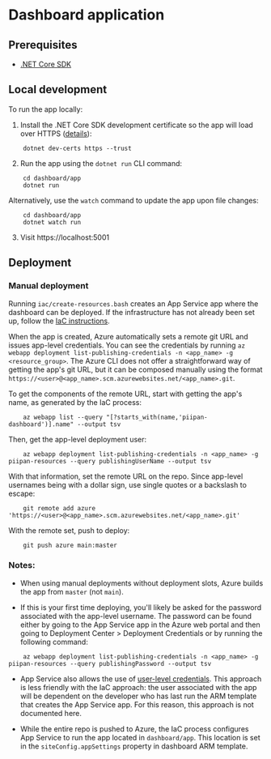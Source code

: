 # Dashboard application

## Prerequisites
- [.NET Core SDK](https://dotnet.microsoft.com/download)

## Local development
To run the app locally:
1. Install the .NET Core SDK development certificate so the app will load over HTTPS ([details](https://docs.microsoft.com/en-us/aspnet/core/security/enforcing-ssl?view=aspnetcore-3.1&tabs=visual-studio#trust-the-aspnet-core-https-development-certificate-on-windows-and-macos)):
```
    dotnet dev-certs https --trust
```

2. Run the app using the `dotnet run` CLI command:
```
    cd dashboard/app
    dotnet run
```
Alternatively, use the `watch` command to update the app upon file changes:
```
    cd dashboard/app
    dotnet watch run
```

3. Visit https://localhost:5001

## Deployment

### Manual deployment

Running `iac/create-resources.bash` creates an App Service app where the dashboard can be deployed. If the infrastructure has not already been set up, follow the [IaC instructions](iac.md).

When the app is created, Azure automatically sets a remote git URL and issues app-level credentials. You can see the credentials by running `az webapp deployment list-publishing-credentials -n <app_name> -g <resource_group>`. The Azure CLI does not offer a straightforward way of getting the app's git URL, but it can be composed manually using the format `https://<user>@<app_name>.scm.azurewebsites.net/<app_name>.git`.

To get the components of the remote URL, start with getting the app's name, as generated by the IaC process:
```
    az webapp list --query "[?starts_with(name,'piipan-dashboard')].name" --output tsv
```

Then, get the app-level deployment user:
```
    az webapp deployment list-publishing-credentials -n <app_name> -g piipan-resources --query publishingUserName --output tsv
```

With that information, set the remote URL on the repo. Since app-level usernames being with a dollar sign, use single quotes or a backslash to escape: 
```
    git remote add azure 'https://<user>@<app_name>.scm.azurewebsites.net/<app_name>.git'
```

With the remote set, push to deploy:
```
    git push azure main:master
```

### Notes:
- When using manual deployments without deployment slots, Azure builds the app from `master` (not `main`).

- If this is your first time deploying, you'll likely be asked for the password associated with the app-level username. The password can be found either by going to the App Service app in the Azure web portal and then going to Deployment Center > Deployment Credentials or by running the following command:
```
    az webapp deployment list-publishing-credentials -n <app_name> -g piipan-resources --query publishingPassword --output tsv
```

- App Service also allows the use of [user-level credentials](https://docs.microsoft.com/en-us/azure/app-service/deploy-local-git#configure-a-deployment-user). This approach is less friendly with the IaC approach: the user associated with the app will be dependent on the developer who has last run the ARM template that creates the App Service app. For this reason, this approach is not documented here.

- While the entire repo is pushed to Azure, the IaC process configures App Service to run the app located in `dashboard/app`. This location is set in the `siteConfig.appSettings` property in dashboard ARM template.